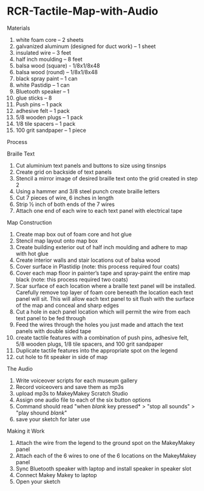 # RCR-Tactile-Map-with-Audio

<bold>Materials</bold>
1. white foam core – 2 sheets
2. galvanized aluminum (designed for duct work) – 1 sheet
3. insulated wire – 3 feet
4. half inch moulding – 8 feet
5. balsa wood (square) - 1/8x1/8x48
6. balsa wood (round) – 1/8x1/8x48
7. black spray paint – 1 can
8. white Pastidip – 1 can
9. Bluetooth speaker – 1
10. glue sticks – 8
11. Push pins – 1 pack
12. adhesive felt – 1 pack
13. 5/8 wooden plugs – 1 pack
14. 1/8 tile spacers – 1 pack
15. 100 grit sandpaper – 1 piece

<bold>Process</bold> 

Braille Text
1. Cut aluminium text panels and buttons to size using tinsnips
2. Create grid on backside of text panels
3. Stencil a mirror image of desired braille text onto the grid created in step 2
4. Using a hammer and 3/8 steel punch create braille letters
5. Cut 7 pieces of wire, 6 inches in length
6. Strip ½ inch of both ends of the 7 wires
7. Attach one end of each wire to each text panel with electrical tape 


Map Construction
1. Create map box out of foam core and hot glue
2. Stencil map layout onto map box
3. Create building exterior out of half inch moulding and adhere to map with hot glue
4. Create interior walls and stair locations out of balsa wood
5. Cover surface in Plastidip (note: this process required four coats)
6. Cover each map floor in painter’s tape and spray-paint the entire map black (note: this process required two coats)
6. Scar surface of each location where a braille text panel will be installed. Carefully remove top layer of foam core beneath the location each text panel will sit. This will allow each text panel to sit flush with the surface of the map and conceal and sharp edges
7. Cut a hole in each panel location which will permit the wire from each text panel to be fed through
8. Feed the wires through the holes you just made and attach the text panels with double sided tape
9. create tactile features with a combination of push pins, adhesive felt, 5/8 wooden plugs, 1/8 tile spacers, and 100 grit sandpaper
10. Duplicate tactile features into the appropriate spot on the legend
11. cut hole to fit speaker in side of map

The Audio
1. Write voiceover scripts for each museum gallery
2. Record voiceovers and save them as mp3s
3. upload mp3s to MakeyMakey Scratch Studio
4. Assign one audio file to each of the six button options
5. Command should read "when *blank* key pressed* > "stop all sounds" > "play shound *blank*"
6. save your sketch for later use

Making it Work
1.	Attach the wire from the legend to the ground spot on the MakeyMakey panel
2.	Attach each of the 6 wires to one of the 6 locations on the MakeyMakey panel
3.	Sync Bluetooth speaker with laptop and install speaker in speaker slot
4.	Connect Makey Makey to laptop
5.	Open your sketch

